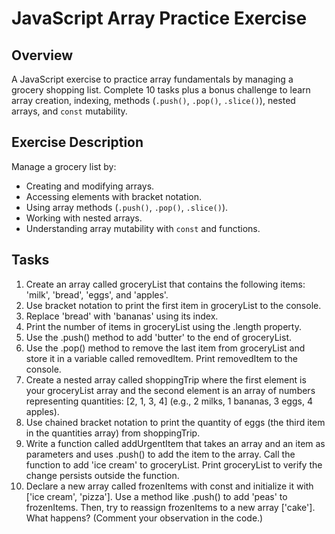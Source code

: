 # JavaScript Array Practice Exercise

## Overview
A JavaScript exercise to practice array fundamentals by managing a grocery shopping list. Complete 10 tasks plus a bonus challenge to learn array creation, indexing, methods (`.push()`, `.pop()`, `.slice()`), nested arrays, and `const` mutability.

## Exercise Description
Manage a grocery list by:
- Creating and modifying arrays.
- Accessing elements with bracket notation.
- Using array methods (`.push()`, `.pop()`, `.slice()`).
- Working with nested arrays.
- Understanding array mutability with `const` and functions.




## Tasks

1. Create an array called groceryList that contains the following items: 'milk', 'bread', 'eggs', and 'apples'.
2. Use bracket notation to print the first item in groceryList to the console.
3. Replace 'bread' with 'bananas' using its index.
4. Print the number of items in groceryList using the .length property.
5. Use the .push() method to add 'butter' to the end of groceryList.
6. Use the .pop() method to remove the last item from groceryList and store it in a variable called removedItem. Print removedItem to the console.
7. Create a nested array called shoppingTrip where the first element is your groceryList array and the second element is an array of numbers representing quantities: [2, 1, 3, 4] (e.g., 2 milks, 1 bananas, 3 eggs, 4 apples).
8. Use chained bracket notation to print the quantity of eggs (the third item in the quantities array) from shoppingTrip.
9. Write a function called addUrgentItem that takes an array and an item as parameters and uses .push() to add the item to the array. Call the function to add 'ice cream' to groceryList. Print groceryList to verify the change persists outside the function.
10. Declare a new array called frozenItems with const and initialize it with ['ice cream', 'pizza']. Use a method like .push() to add 'peas' to frozenItems. Then, try to reassign frozenItems to a new array ['cake']. What happens? (Comment your observation in the code.)
